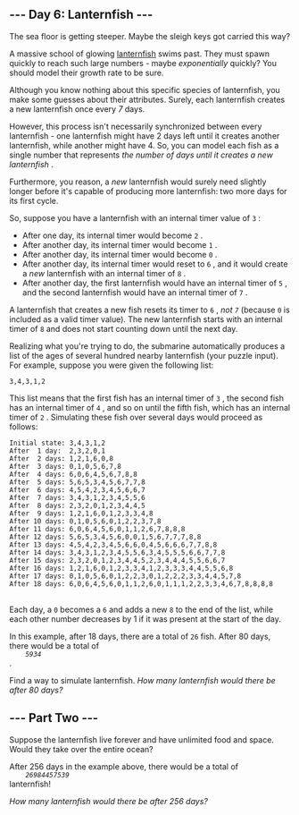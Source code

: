 <h2>--- Day 6: Lanternfish ---</h2>
<p>The sea floor is getting steeper. Maybe the sleigh keys got carried this way?</p>
<p>
A massive school of glowing 
<a href="https://en.wikipedia.org/wiki/Lanternfish" target="_blank">lanternfish</a>
 swims past. They must spawn quickly to reach such large numbers - maybe 
<em>exponentially</em>
 quickly? You should model their growth rate to be sure.
</p>
<p>
Although you know nothing about this specific species of lanternfish, you make some guesses about their attributes. Surely, 
<span title="I heard you like lanternfish.">each lanternfish creates a new lanternfish</span>
 once every 
<em>7</em>
 days.
</p>
<p>
However, this process isn't necessarily synchronized between every lanternfish - one lanternfish might have 2 days left until it creates another lanternfish, while another might have 4. So, you can model each fish as a single number that represents 
<em>the number of days until it creates a new lanternfish</em>
.
</p>
<p>
Furthermore, you reason, a 
<em>new</em>
 lanternfish would surely need slightly longer before it's capable of producing more lanternfish: two more days for its first cycle.
</p>
<p>
So, suppose you have a lanternfish with an internal timer value of 
<code>3</code>
:
</p>
<ul>
<li>
    After one day, its internal timer would become 
    <code>2</code>
    .
</li>
<li>
    After another day, its internal timer would become 
    <code>1</code>
    .
</li>
<li>
    After another day, its internal timer would become 
    <code>0</code>
    .
</li>
<li>
    After another day, its internal timer would reset to 
    <code>6</code>
    , and it would create a 
    <em>new</em>
     lanternfish with an internal timer of 
    <code>8</code>
    .
</li>
<li>
    After another day, the first lanternfish would have an internal timer of 
    <code>5</code>
    , and the second lanternfish would have an internal timer of 
    <code>7</code>
    .
</li>
</ul>
<p>
A lanternfish that creates a new fish resets its timer to 
<code>6</code>
, 
<em>
    not 
    <code>7</code>
</em>
 (because 
<code>0</code>
 is included as a valid timer value). The new lanternfish starts with an internal timer of 
<code>8</code>
 and does not start counting down until the next day.
</p>
<p>Realizing what you're trying to do, the submarine automatically produces a list of the ages of several hundred nearby lanternfish (your puzzle input). For example, suppose you were given the following list:</p>
<pre>
<code>3,4,3,1,2</code>
</pre>
<p>
This list means that the first fish has an internal timer of 
<code>3</code>
, the second fish has an internal timer of 
<code>4</code>
, and so on until the fifth fish, which has an internal timer of 
<code>2</code>
. Simulating these fish over several days would proceed as follows:
</p>
<pre>
<code>Initial state: 3,4,3,1,2
After  1 day:  2,3,2,0,1
After  2 days: 1,2,1,6,0,8
After  3 days: 0,1,0,5,6,7,8
After  4 days: 6,0,6,4,5,6,7,8,8
After  5 days: 5,6,5,3,4,5,6,7,7,8
After  6 days: 4,5,4,2,3,4,5,6,6,7
After  7 days: 3,4,3,1,2,3,4,5,5,6
After  8 days: 2,3,2,0,1,2,3,4,4,5
After  9 days: 1,2,1,6,0,1,2,3,3,4,8
After 10 days: 0,1,0,5,6,0,1,2,2,3,7,8
After 11 days: 6,0,6,4,5,6,0,1,1,2,6,7,8,8,8
After 12 days: 5,6,5,3,4,5,6,0,0,1,5,6,7,7,7,8,8
After 13 days: 4,5,4,2,3,4,5,6,6,0,4,5,6,6,6,7,7,8,8
After 14 days: 3,4,3,1,2,3,4,5,5,6,3,4,5,5,5,6,6,7,7,8
After 15 days: 2,3,2,0,1,2,3,4,4,5,2,3,4,4,4,5,5,6,6,7
After 16 days: 1,2,1,6,0,1,2,3,3,4,1,2,3,3,3,4,4,5,5,6,8
After 17 days: 0,1,0,5,6,0,1,2,2,3,0,1,2,2,2,3,3,4,4,5,7,8
After 18 days: 6,0,6,4,5,6,0,1,1,2,6,0,1,1,1,2,2,3,3,4,6,7,8,8,8,8
</code>
</pre>
<p>
Each day, a 
<code>0</code>
 becomes a 
<code>6</code>
 and adds a new 
<code>8</code>
 to the end of the list, while each other number decreases by 1 if it was present at the start of the day.
</p>
<p>
In this example, after 18 days, there are a total of 
<code>26</code>
 fish. After 80 days, there would be a total of 
<code>
    <em>5934</em>
</code>
.
</p>
<p>
Find a way to simulate lanternfish. 
<em>How many lanternfish would there be after 80 days?</em>
</p>
<h2 id="part2">--- Part Two ---</h2>
<p>Suppose the lanternfish live forever and have unlimited food and space. Would they take over the entire ocean?</p>
<p>
After 256 days in the example above, there would be a total of 
<code>
    <em>26984457539</em>
</code>
 lanternfish!
</p>
<p>
<em>How many lanternfish would there be after 256 days?</em>
</p>
